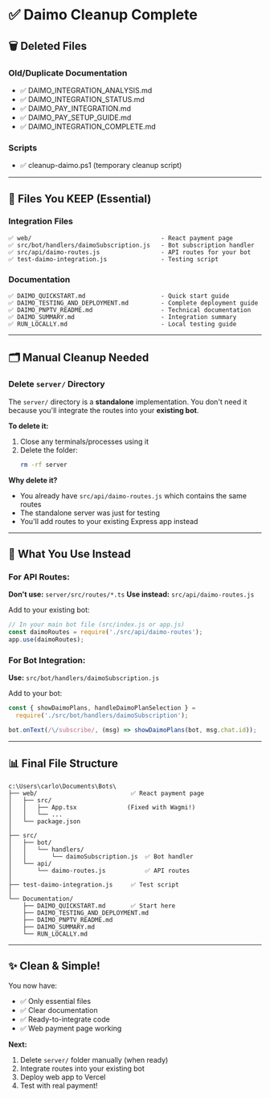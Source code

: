 # ✅ Daimo Cleanup Complete

## 🗑️ Deleted Files

### Old/Duplicate Documentation
- ✅ DAIMO_INTEGRATION_ANALYSIS.md
- ✅ DAIMO_INTEGRATION_STATUS.md
- ✅ DAIMO_PAY_INTEGRATION.md
- ✅ DAIMO_PAY_SETUP_GUIDE.md
- ✅ DAIMO_INTEGRATION_COMPLETE.md

### Scripts
- ✅ cleanup-daimo.ps1 (temporary cleanup script)

---

## 📁 Files You KEEP (Essential)

### Integration Files
```
✅ web/                                    - React payment page
✅ src/bot/handlers/daimoSubscription.js   - Bot subscription handler
✅ src/api/daimo-routes.js                 - API routes for your bot
✅ test-daimo-integration.js               - Testing script
```

### Documentation
```
✅ DAIMO_QUICKSTART.md                     - Quick start guide
✅ DAIMO_TESTING_AND_DEPLOYMENT.md         - Complete deployment guide
✅ DAIMO_PNPTV_README.md                   - Technical documentation
✅ DAIMO_SUMMARY.md                        - Integration summary
✅ RUN_LOCALLY.md                          - Local testing guide
```

---

## 🗂️ Manual Cleanup Needed

### Delete `server/` Directory

The `server/` directory is a **standalone** implementation. You don't need it because you'll integrate the routes into your **existing bot**.

**To delete it:**

1. Close any terminals/processes using it
2. Delete the folder:
   ```bash
   rm -rf server
   ```

**Why delete it?**
- You already have `src/api/daimo-routes.js` which contains the same routes
- The standalone server was just for testing
- You'll add routes to your existing Express app instead

---

## 🎯 What You Use Instead

### For API Routes:

**Don't use:** `server/src/routes/*.ts`
**Use instead:** `src/api/daimo-routes.js`

Add to your existing bot:
```javascript
// In your main bot file (src/index.js or app.js)
const daimoRoutes = require('./src/api/daimo-routes');
app.use(daimoRoutes);
```

### For Bot Integration:

**Use:** `src/bot/handlers/daimoSubscription.js`

Add to your bot:
```javascript
const { showDaimoPlans, handleDaimoPlanSelection } =
  require('./src/bot/handlers/daimoSubscription');

bot.onText(/\/subscribe/, (msg) => showDaimoPlans(bot, msg.chat.id));
```

---

## 📊 Final File Structure

```
c:\Users\carlo\Documents\Bots\
├── web/                          ✅ React payment page
│   ├── src/
│   │   ├── App.tsx              (Fixed with Wagmi!)
│   │   └── ...
│   └── package.json
│
├── src/
│   ├── bot/
│   │   └── handlers/
│   │       └── daimoSubscription.js  ✅ Bot handler
│   └── api/
│       └── daimo-routes.js           ✅ API routes
│
├── test-daimo-integration.js     ✅ Test script
│
└── Documentation/
    ├── DAIMO_QUICKSTART.md       ✅ Start here
    ├── DAIMO_TESTING_AND_DEPLOYMENT.md
    ├── DAIMO_PNPTV_README.md
    ├── DAIMO_SUMMARY.md
    └── RUN_LOCALLY.md
```

---

## ✨ Clean & Simple!

You now have:
- ✅ Only essential files
- ✅ Clear documentation
- ✅ Ready-to-integrate code
- ✅ Web payment page working

**Next:**
1. Delete `server/` folder manually (when ready)
2. Integrate routes into your existing bot
3. Deploy web app to Vercel
4. Test with real payment!
